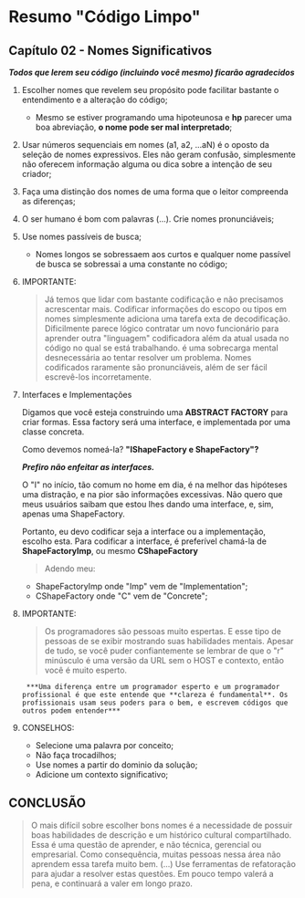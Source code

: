 # Resumo "Código Limpo"

## Capítulo 02 - Nomes Significativos

***Todos que lerem seu código (incluindo você mesmo) ficarão agradecidos***

1. Escolher nomes que revelem seu propósito pode facilitar bastante o entendimento e a alteração do código;
    - Mesmo se estiver programando uma hipoteunosa e **hp** parecer uma boa abreviação, **o nome pode ser mal interpretado**;

2. Usar números sequenciais em nomes (a1, a2, ...aN) é o oposto da seleção de nomes expressivos. Eles não geram confusão, simplesmente não oferecem informação alguma ou dica sobre a intenção de seu criador;

3. Faça uma distinção dos nomes de uma forma que o leitor compreenda as diferenças;

4. O ser humano é bom com palavras (...). Crie nomes pronunciáveis;

5. Use nomes passíveis de busca;
    - Nomes longos se sobressaem aos curtos e qualquer nome passível de busca se sobressai a uma constante no código;

6. IMPORTANTE:
    >Já temos que lidar com bastante codificação e não precisamos acrescentar mais.
    >Codificar informações do escopo ou tipos em nomes simplesmente adiciona uma tarefa exta 
    >de decodificação. Dificilmente parece lógico contratar um novo funcionário para 
    >aprender outra "linguagem" codificadora além da atual usada no código no qual se está 
    >trabalhando. é uma sobrecarga mental desnecessária ao tentar resolver um problema. 
    >Nomes codificados raramente são pronunciáveis, além de ser fácil escrevê-los 
    >incorretamente.

7. Interfaces e Implementações

    Digamos que você esteja construindo uma **ABSTRACT FACTORY** para criar formas. Essa factory será uma interface, e implementada por uma classe concreta. 

    Como devemos nomeá-la? **"IShapeFactory e ShapeFactory"?** 

    ***Prefiro não enfeitar as interfaces.***

    O "I" no início, tão comum no home em dia, é na melhor das hipóteses uma distração, e na pior são informações excessivas. Não quero que meus usuários saibam que estou lhes dando uma interface, e, sim, apenas uma ShapeFactory. 

    Portanto, eu devo codificar seja a interface ou a implementação, escolho esta. Para codificar a interface, é preferível chamá-la de **ShapeFactoryImp**, ou mesmo **CShapeFactory**

    > Adendo meu:

    - ShapeFactoryImp onde "Imp" vem de "Implementation";
    - CShapeFactory onde "C" vem de "Concrete";

8. IMPORTANTE:
    >Os programadores são pessoas muito espertas. E esse tipo de pessoas de se exibir 
    >mostrando suas habilidades mentais. Apesar de tudo, se você puder confiantemente se 
    >lembrar de que o "r" minúsculo é uma versão da URL sem o HOST e contexto, então 
    >você é muito esperto. 

        ***Uma diferença entre um programador esperto e um programador profissional é que este entende que **clareza é fundamental**. Os profissionais usam seus poders para o bem, e escrevem códigos que outros podem entender***

9. CONSELHOS:
    - Selecione uma palavra por conceito;
    - Não faça trocadilhos;
    - Use nomes a partir do dominio da solução;
    - Adicione um contexto significativo;

## CONCLUSÃO

 >O mais difícil sobre escolher bons nomes é a necessidade de possuir boas habilidades de 
 >descrição e um histórico cultural compartilhado. Essa é uma questão de aprender, e não 
 >técnica, gerencial ou empresarial. Como consequência, muitas pessoas nessa área não 
 >aprendem essa tarefa muito bem. (...) Use ferramentas de refatoração para ajudar a 
 >resolver estas questões. Em pouco tempo valerá a pena, e continuará a valer em longo prazo.